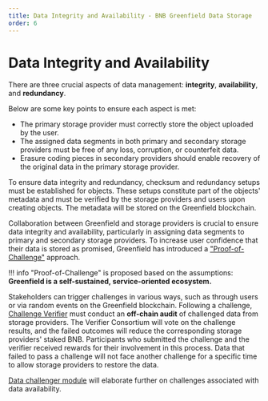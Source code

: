 ```yaml
---
title: Data Integrity and Availability - BNB Greenfield Data Storage
order: 6
---
```


# Data Integrity and Availability
There are three crucial aspects of data management: **integrity**, **availability**, and **redundancy**. 

Below are some key points to ensure each aspect is met:
- The primary storage provider must correctly store the object uploaded by the user.
- The assigned data segments in both primary and secondary storage providers must be free of any loss, corruption, or counterfeit data.
- Erasure coding pieces in secondary providers should enable recovery of the original data in the primary storage provider.

To ensure data integrity and redundancy, checksum and redundancy setups must be established for objects. 
These setups constitute part of the objects' metadata and must be verified by the storage providers and users upon 
creating objects. The metadata will be stored on the Greenfield blockchain.

Collaboration between Greenfield and storage providers is crucial to ensure data integrity and availability, particularly in assigning data segments to primary and secondary storage providers. To increase user confidence that their data is stored as promised, Greenfield has introduced a ["Proof-of-Challenge"](https://github.com/bnb-chain/greenfield/blob/master/docs/modules/data-availability-challenge.md) approach.

!!! info
    "Proof-of-Challenge" is proposed based on the assumptions: **Greenfield is a self-sustained, service-oriented ecosystem.**


Stakeholders can trigger challenges in various ways, such as through users or via random events on the Greenfield blockchain. 
Following a challenge, [Challenge Verifier](../../introduction.md#challenge-verifier) must conduct an **off-chain audit** of challenged data from storage providers. The Verifier Consortium will vote on the challenge results, and the failed outcomes will reduce the corresponding storage providers' staked BNB. Participants who submitted the challenge and the verifier received rewards for their involvement in this process. Data that failed to pass a challenge will not face another challenge for a specific time to allow storage providers to restore the data.

[Data challenger module](https://github.com/bnb-chain/greenfield/blob/doc-refactor/docs/modules/data-availability-challenge.md) will elaborate further on challenges associated with data availability.
